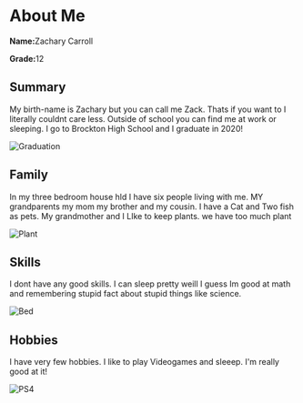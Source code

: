 <!DOCTYPE html>
<html lang="en">
<head>
    <meta charset="UTF-8">
    <meta name="viewport" content="width=device-width, initial-scale=1.0">
    <meta http-equiv="X-UA-Compatible" content="ie=edge">
    <title>About Zack</title>
</head>
<body>
    <h1>About Me</h1>
    <p><strong>Name:</strong>Zachary Carroll</p>
    <p><strong>Grade:</strong>12</p>
    <h2>Summary</h2>
    <p>My birth-name is Zachary but you can call me Zack. Thats if you want to I literally couldnt care less. Outside of school you can find me at work or sleeping. I go to Brockton High School and I graduate in 2020!</p>
<img src="https://www.bpsma.org/uploaded/faculty/robertsaltzman/Bob's_Alumni/Commencement_March_2017.jpg" alt="Graduation"/>
<h2>Family</h2>
<p>In my three bedroom house hld I have six people living with me. MY grandparents my mom my brother and my cousin. I have a Cat and Two fish as pets. My grandmother and I LIke to keep plants. we have too much plant</p>
<img src="https://encrypted-tbn0.gstatic.com/images?q=tbn:ANd9GcS3zr3IQE3H5rqAxHbhXnrpNx2pY6lzszZ__COqX6zDa2tdXb6h" alt="Plant"/>
<h2> Skills</h2>
<p>I dont have any good skills. I can sleep pretty weill I guess Im good at math and remembering stupid fact about stupid things like science.</p>
<img src="https://encrypted-tbn0.gstatic.com/images?q=tbn:ANd9GcQAwIcXPDOI15hHPSgbaZwEhKmO4F5aLbhvKtnp2ohVCTVgJLS8IQ" alt="Bed"/>
<h2>Hobbies</h2>
<p>I have very few hobbies. I like to play Videogames and sleeep. I'm really good at it!</p>
<img src="https://encrypted-tbn0.gstatic.com/images?q=tbn:ANd9GcRtM-ExAYC7QA5b0lWjtOea4JMoNnzv405w-f5uo4NdPVhjFHaz" alt="PS4"/>

</body>
</html>
